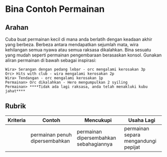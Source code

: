 # Bina Contoh Permainan

## Arahan

Cuba buat permainan kecil di mana anda berlatih dengan keadaan akhir yang berbeza. Berbeza antara mendapatkan sejumlah mata, wira kehilangan semua nyawa atau semua raksasa dikalahkan. Bina sesuatu yang mudah seperti permainan pengembaraan berasaskan konsol. Gunakan aliran permainan di bawah sebagai inspirasi:

```
Wira> Serangan dengan pedang lebar - orc mengalami kerosakan 3p
Orc> Hits with club - wira mengalami kerosakan 2p
Wira> Tendangan - orc mengalami kerosakan 1p
Permainan> Orc dikalahkan - Hero mengumpulkan 2 syiling
Permainan> ****Tidak ada lagi raksasa, anda telah menakluki kubu jahat****
```

## Rubrik

| Kriteria | Contoh                         | Mencukupi                              | Usaha Lagi                           |
| -------- | ------------------------------ | -------------------------------------- | ------------------------------------ |
|          | permainan penuh dipersembahkan | permainan dipersembahkan sebahagiannya | permainan separa mengandungi pepijat |
